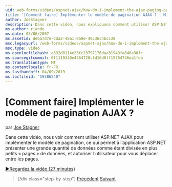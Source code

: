 ```yaml
---
uid: web-forms/videos/aspnet-ajax/how-do-i-implement-the-ajax-paging-pattern
title: '[Comment faire] Implémenter le modèle de pagination AJAX ? | Microsoft Docs'
author: JoeStagner
description: Dans cette vidéo, nous expliquons comment utiliser ASP.NET AJAX pour implémenter le modèle de pagination, ce qui permet à l’application ASP.NET présenter une grande quantité de données Bein...
ms.author: riande
ms.date: 03/06/2007
ms.assetid: deba7d7e-3da2-48a1-8a9e-49c36c4bcc39
msc.legacyurl: /web-forms/videos/aspnet-ajax/how-do-i-implement-the-ajax-paging-pattern
msc.type: video
ms.openlocfilehash: a332d8114e26fc23797176daa31940fa840a30fc
ms.sourcegitcommit: 0f1119340e4464720cfd16d0ff15764746ea1fea
ms.translationtype: MT
ms.contentlocale: fr-FR
ms.lasthandoff: 04/09/2019
ms.locfileid: "59386240"
---
```

# <a name="how-do-i-implement-the-ajax-paging-pattern"></a>[Comment faire] Implémenter le modèle de pagination AJAX ?

par [Joe Stagner](https://github.com/JoeStagner)

Dans cette vidéo, nous voir comment utiliser ASP.NET AJAX pour implémenter le modèle de pagination, ce qui permet à l’application ASP.NET présenter une grande quantité de données comme étant divisée en plus petits « pages » de données, et autoriser l’utilisateur pour vous déplacer entre les pages.

[&#9654;Regardez la vidéo (27 minutes)](https://channel9.msdn.com/Blogs/ASP-NET-Site-Videos/how-do-i-implement-the-ajax-paging-pattern)

> [!div class="step-by-step"]
> [Précédent](how-do-i-implement-the-predictive-fetch-pattern-for-ajax.md)
> [Suivant](how-do-i-implement-the-ajax-incremental-page-display-pattern.md)

